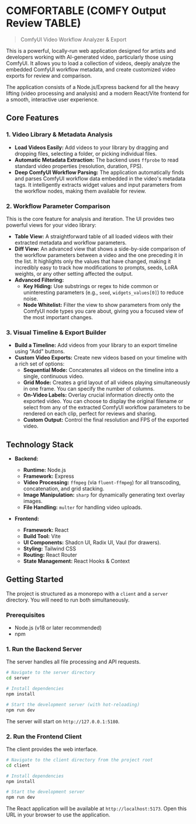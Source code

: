 # COMFORTABLE (COMFY Output Review TABLE)
> ComfyUI Video Workflow Analyzer & Export

This is a powerful, locally-run web application designed for artists and developers working with AI-generated video, particularly those using ComfyUI. It allows you to load a collection of videos, deeply analyze the embedded ComfyUI workflow metadata, and create customized video exports for review and comparison.

The application consists of a Node.js/Express backend for all the heavy lifting (video processing and analysis) and a modern React/Vite frontend for a smooth, interactive user experience.

## Core Features

### 1. Video Library & Metadata Analysis
- **Load Videos Easily:** Add videos to your library by dragging and dropping files, selecting a folder, or picking individual files.
- **Automatic Metadata Extraction:** The backend uses `ffprobe` to read standard video properties (resolution, duration, FPS).
- **Deep ComfyUI Workflow Parsing:** The application automatically finds and parses ComfyUI workflow data embedded in the video's metadata tags. It intelligently extracts widget values and input parameters from the workflow nodes, making them available for review.

### 2. Workflow Parameter Comparison
This is the core feature for analysis and iteration. The UI provides two powerful views for your video library:
- **Table View:** A straightforward table of all loaded videos with their extracted metadata and workflow parameters.
- **Diff View:** An advanced view that shows a side-by-side comparison of the workflow parameters between a video and the one preceding it in the list. It highlights only the values that have changed, making it incredibly easy to track how modifications to prompts, seeds, LoRA weights, or any other setting affected the output.
- **Advanced Filtering:**
    - **Key Hiding:** Use substrings or regex to hide common or uninteresting parameters (e.g., `seed`, `widgets_values[0]`) to reduce noise.
    - **Node Whitelist:** Filter the view to show parameters from only the ComfyUI node types you care about, giving you a focused view of the most important changes.

### 3. Visual Timeline & Export Builder
- **Build a Timeline:** Add videos from your library to an export timeline using "Add" buttons.
- **Custom Video Exports:** Create new videos based on your timeline with a rich set of options:
    - **Sequential Mode:** Concatenates all videos on the timeline into a single, continuous video.
    - **Grid Mode:** Creates a grid layout of all videos playing simultaneously in one frame. You can specify the number of columns.
    - **On-Video Labels:** Overlay crucial information directly onto the exported video. You can choose to display the original filename or select from any of the extracted ComfyUI workflow parameters to be rendered on each clip, perfect for reviews and sharing.
    - **Custom Output:** Control the final resolution and FPS of the exported video.

## Technology Stack

- **Backend:**
    - **Runtime:** Node.js
    - **Framework:** Express
    - **Video Processing:** `ffmpeg` (via `fluent-ffmpeg`) for all transcoding, concatenation, and grid stacking.
    - **Image Manipulation:** `sharp` for dynamically generating text overlay images.
    - **File Handling:** `multer` for handling video uploads.

- **Frontend:**
    - **Framework:** React
    - **Build Tool:** Vite
    - **UI Components:** Shadcn UI, Radix UI, Vaul (for drawers).
    - **Styling:** Tailwind CSS
    - **Routing:** React Router
    - **State Management:** React Hooks & Context

## Getting Started

The project is structured as a monorepo with a `client` and a `server` directory. You will need to run both simultaneously.

### Prerequisites
- Node.js (v18 or later recommended)
- npm

### 1. Run the Backend Server

The server handles all file processing and API requests.

```bash
# Navigate to the server directory
cd server

# Install dependencies
npm install

# Start the development server (with hot-reloading)
npm run dev
```
The server will start on `http://127.0.0.1:5180`.

### 2. Run the Frontend Client

The client provides the web interface.

```bash
# Navigate to the client directory from the project root
cd client

# Install dependencies
npm install

# Start the development server
npm run dev
```
The React application will be available at `http://localhost:5173`. Open this URL in your browser to use the application.
